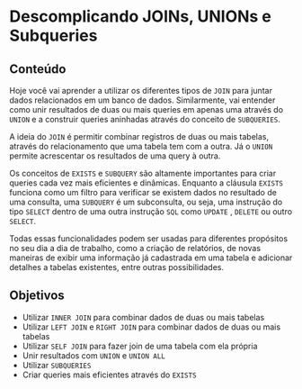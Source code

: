 # Descomplicando JOINs, UNIONs e Subqueries
## Conteúdo
Hoje você vai aprender a utilizar os diferentes tipos de `JOIN` para juntar dados relacionados em um banco de dados. Similarmente, vai entender como unir resultados de duas ou mais queries em apenas uma através do `UNION` e a construir queries aninhadas através do conceito de `SUBQUERIES`.

A ideia do `JOIN` é permitir combinar registros de duas ou mais tabelas, através do relacionamento que uma tabela tem com a outra. Já o `UNION` permite acrescentar os resultados de uma query à outra.

Os conceitos de `EXISTS` e `SUBQUERY` são altamente importantes para criar queries cada vez mais eficientes e dinâmicas. Enquanto a cláusula `EXISTS` funciona como um filtro para verificar se existem dados no resultado de uma consulta, uma `SUBQUERY` é um subconsulta, ou seja, uma instrução do tipo `SELECT` dentro de uma outra instrução `SQL` como `UPDATE` , `DELETE` ou outro `SELECT`.

Todas essas funcionalidades podem ser usadas para diferentes propósitos no seu dia a dia de trabalho, como a criação de relatórios, de novas maneiras de exibir uma informação já cadastrada em uma tabela e adicionar detalhes a tabelas existentes, entre outras possibilidades.
## Objetivos
* Utilizar `INNER JOIN` para combinar dados de duas ou mais tabelas
* Utilizar `LEFT JOIN` e `RIGHT JOIN` para combinar dados de duas ou mais tabelas
* Utilizar `SELF JOIN` para fazer join de uma tabela com ela própria
* Unir resultados com `UNION` e `UNION ALL`
* Utilizar `SUBQUERIES`
* Criar queries mais eficientes através do `EXISTS`